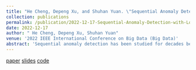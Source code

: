 ```yaml
---
title: "He Cheng, Depeng Xu, and Shuhan Yuan. \"Sequential Anomaly Detection with Local and Global Explanations\". "
collection: publications
permalink: /publication/2022-12-17-Sequential-Anomaly-Detection-with-Local-and-Global-Explanations
date: 2022-12-17
author: " He Cheng, Depeng Xu, Shuhan Yuan"
venue: '2022 IEEE International Conference on Big Data (Big Data)'
abstract: 'Sequential anomaly detection has been studied for decades because of its wide spectrum of applications and obtained significant improvement in recent years by utilizing deep learning techniques. As an increasing number of anomaly detection models are applied to high-stake tasks involving human beings, it is critical to understand the reasons why the samples are labeled as anomalies. In this work, we propose a Globally and Locally Explainable Anomaly Detection (GLEAD) framework targeting sequential data. Especially, considering that the anomalies are usually diverse, we make use of the multi-head self-attention techniques to derive representations for sequences as well as prototypes, which capture a variety of patterns in anomalies. The attention mechanism highlights the abnormal entries with high attention weights in the abnormal sequences for the local explanation. Moreover, the prototypes of anomalies encoding the common patterns of abnormal sequences are derived to achieve the global explanation. Experimental results on two sequential anomaly detection datasets show that our approach can detect abnormal sequences and provide local and global explanations.'
---
```


[paper](http://ieeexplore.ieee.org/abstract/document/10020990)
[slides](http://academicpages.github.io/files/paper1.pdf)
[code](http://academicpages.github.io/files/paper1.pdf)

